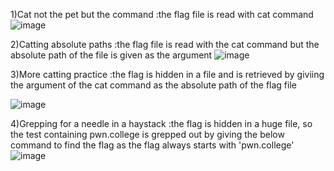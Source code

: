 1)Cat not the pet but the command
:the flag file is read with cat command
![image](https://github.com/user-attachments/assets/7c3f4177-bf09-451e-a70d-70be1ada8e7b)

2)Catting absolute paths
:the flag file is read with the cat command but the absolute path of the file is given as the argument
![image](https://github.com/user-attachments/assets/72684e33-f1fb-426b-8e1f-be74e925a221)

3)More catting practice
:the flag is hidden in a file and is retrieved by giviing the argument of the cat command as the absolute path of the flag file

![image](https://github.com/user-attachments/assets/3f8dcd03-3d39-45d1-bded-9d8bbfb6c2aa)

4)Grepping for a needle in a haystack
:the flag is hidden in a huge file, so the test containing pwn.college is grepped out by giving the below command to find the flag as the flag always starts with 'pwn.college'
![image](https://github.com/user-attachments/assets/bc6132d5-6eb6-4cb1-822a-7da66dfb7fda)
